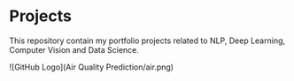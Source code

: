 # Projects
This repository contain my portfolio projects related to NLP, Deep Learning, Computer Vision and Data Science.

![GitHub Logo](Air Quality Prediction/air.png)

